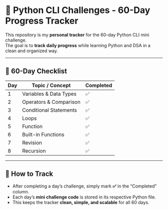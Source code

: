 # 🐍 Python CLI Challenges - 60-Day Progress Tracker

This repository is my **personal tracker** for the 60-day Python CLI mini challenge.  
The goal is to **track daily progress** while learning Python and DSA in a clean and organized way.

---

## 📅 60-Day Checklist

| Day | Topic / Concept | Completed |
|-----|----------------|-----------|
| 1   | Variables & Data Types | ✅ |
| 2   | Operators & Comparison | ✅ |
| 3   | Conditional Statements | ✅ |
| 4   | Loops | ✅ |
| 5   | Function | ✅ |
| 6   | Built-in Functions | ✅ |
| 7  | Revision | ✅ |
| 8  | Recursion | ✅ |

---

## 📌 How to Track
- After completing a day’s challenge, simply mark **✅** in the “Completed” column.  
- Each day’s **mini challenge code** is stored in its respective Python file.  
- This keeps the tracker **clean, simple, and scalable** for all 60 days.

